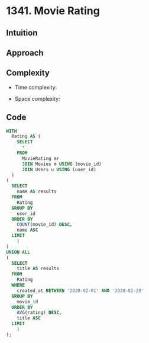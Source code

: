 # 1341. Movie Rating

## Intuition

## Approach
<!-- Describe your approach to solving the problem. -->

## Complexity

- Time complexity:
<!-- Add your time complexity here, e.g. $$O(n)$$ -->

- Space complexity:
<!-- Add your space complexity here, e.g. $$O(n)$$ -->

## Code

```sql
WITH
  Rating AS (
    SELECT
      *
    FROM
      MovieRating mr
      JOIN Movies m USING (movie_id)
      JOIN Users u USING (user_id)
  )
(
  SELECT
    name AS results
  FROM
    Rating
  GROUP BY
    user_id
  ORDER BY
    COUNT(movie_id) DESC,
    name ASC
  LIMIT
    1
)
UNION ALL
(
  SELECT
    title AS results
  FROM
    Rating
  WHERE
    created_at BETWEEN '2020-02-01' AND '2020-02-29'
  GROUP BY
    movie_id
  ORDER BY
    AVG(rating) DESC,
    title ASC
  LIMIT
    1
);
```
